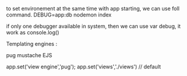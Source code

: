 to set environement at the same time with app starting, we can use foll command.
DEBUG=app:db nodemon index

if only one debugger available in system, then we can use var debug, it work as console.log()

Templating engines : 

pug
mustache
EJS

app.set('view engine','pug');
app.set('views','./views') // default